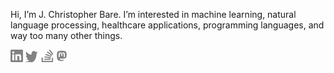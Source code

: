 Hi, I’m J. Christopher Bare. I’m interested in machine learning, natural language processing, healthcare applications, programming languages, and way too many other things.

<a href="https://www.linkedin.com/in/j-christopher-bare/"><img src="linkedin.svg" width="20" height="20" /></a>
<a href="https://twitter.com/christopherbare"><img src="twitter.svg" width="20" height="20" /></a>
<a href="https://stackoverflow.com/users/199166/cbare"><img src="stackoverflow.svg" width="20" height="20" /></a>
<a rel="me" href="https://hachyderm.io/@christopherbare"><img src="mastodon.svg" width="20" height="20" /></a>
